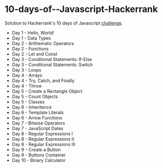 # 10-days-of--Javascript-Hackerrank

Solution to Hackerrank's 10 days of Javascript [challenge](https://www.hackerrank.com/domains/tutorials/10-days-of-javascript).

- Day 1 - Hello, World!
- Day 1 - Data Types
- Day 2 - Arithematic Operators
- Day 2 - Functions
- Day 2 - Let and Const
- Day 3 - Conditional Statements: If-Else
- Day 3 - Conditional Statements: Switch
- Day 3 - Loops
- Day 4 - Arrays
- Day 4 - Try, Catch, and Finally
- Day 4 - Throw
- Day 5 - Create a Rectangle Object
- Day 5 - Count Objects
- Day 5 - Classes
- Day 6 - Inheritence
- Day 6 - Template Literals
- Day 6 - Arrow Functions
- Day 7 - Bitwise Operators
- Day 7 - JavaScript Dates
- Day 8 - Regular Expressions I
- Day 8 - Regular Expressions II
- Day 8 - Regular Expressions III
- Day 9 - Create a Button
- Day 9 - Buttons Container
- Day 10 - Binary Calculator
